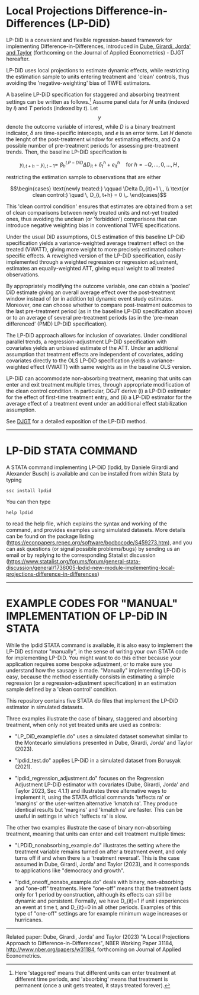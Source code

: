 # Local Projections Difference-in-Differences (LP-DiD)

LP-DiD is a convenient and flexible regression-based framework for implementing Difference-in-Differences, introduced in <a href="https://www.nber.org/papers/w31184" target="_blank" rel="noopener noreferrer">Dube, Girardi, Jorda' and Taylor</a> (forthcoming on the Journal of Applied Econometrics) - DJGT hereafter.

LP-DiD uses local projections to estimate dynamic effects, while restricting the estimation sample to units entering treatment and 'clean' controls, thus avoiding the 'negative-weighting' bias of TWFE estimators. 

A baseline LP-DiD specification for staggered and absorbing treatment settings can be written as follows.[^1] Assume panel data for $N$ units (indexed by $i$) and $T$ periods (indexed by $t$). Let $$y$$ denote the outcome variable of interest, while $D$ is a binary treatment indicator, $\delta$ are time-specific intercepts, and $e$ is an error term. Let $H$ denote the lenght of the post-treatment window for estimating effects, and $Q$ a possible number of pre-treatment periods for assessing pre-treatment trends. Then, the baseline LP-DiD specification is

```math
y_{i,t+h} - y_{i,t-1} 
 = \,\,\beta^{LP-DiD}_h \Delta D_{it} + \delta^h_t + e^h_{it} \quad \text{for } h = -Q, ..., 0, ..., H\,,
```

restricting the estimation sample to observations that are either
```math
\begin{cases}
\text{newly treated:} \qquad \Delta D_{it}=1 \,, \\
\text{or clean control:} \quad \, D_{i, t+h} = 0 \,.

\end{cases}
```

This 'clean control condition' ensures that estimates are obtained from a set of clean comparisons between newly treated units and not-yet treated ones, thus avoiding the unclean (or 'forbidden') comparisons that can introduce negative weighting bias in conventional TWFE specifications.

Under the usual DiD assumptions, OLS estimation of this baseline LP-DiD specification yields a variance-weighted average treatment effect on the treated (VWATT), giving more weight to more precisely estimated cohort-specific effects. A reweighed version of the LP-DiD specification, easily implemented through a weighted regression or regression adjustment, estimates an equally-weighted ATT, giving equal weight to all treated observations.  

By appropriately modifying the outcome variable, one can obtain a 'pooled' DiD estimate giving an overall average effect over the post-treatment window instead of (or in addition to) dynamic event study estimates. Moreover, one can choose whether to compare post-treatment outcomes to the last pre-treatment period (as in the baseline LP-DiD specification above) or to an average of several pre-treatment periods (as in the 'pre-mean differenced' (PMD) LP-DiD specification).

The LP-DiD approach allows for inclusion of covariates. Under conditional parallel trends, a regression-adjustment LP-DiD specification with covariates yields an unbiased estimate of the ATT. Under an additional assumption that treatment effects are independent of covariates, adding covariates directly to the OLS LP-DiD specification yields a variance-weighted effect (VWATT) with same weights as in the baseline OLS version.

LP-DiD can accommodate non-absorbing treatment, meaning that units can enter and exit treatment multiple times, through appropriate modification of the clean control condition. In particular, DGJT derive (i) a LP-DiD estimator for the effect of first-time treatment entry, and (ii) a LP-DiD estimator for the average effect of a treatment event under an additional effect stabilization assumption.

See <a href="https://www.nber.org/papers/w31184" target="_blank" rel="noopener noreferrer">DJGT</a> for a detailed exposition of the LP-DiD method.

[^1]: Here 'staggered' means that different units can enter treatment at different time periods, and 'absorbing' means that treatment is permanent (once a unit gets treated, it stays treated forever).

***

# LP-DiD STATA COMMAND

A STATA command implementing LP-DiD (lpdid, by Daniele Girardi and Alexander Busch) is available and can be installed from within Stata by typing 
```
ssc install lpdid 
```
You can then type 
```
help lpdid 
```
to read the help file, which explains the syntax and working of the command, and provides examples using simulated datasets. More details can be found on the package listing (https://econpapers.repec.org/software/bocbocode/S459273.htm), and you can ask questions (or signal possible problems/bugs) by sending us an email or by replying to the corresponding Statalist discussion (https://www.statalist.org/forums/forum/general-stata-discussion/general/1736005-lpdid-new-module-implementing-local-projections-difference-in-differences)

***

# EXAMPLE CODES FOR "MANUAL" IMPLEMENTATION OF LP-DiD IN STATA

While the lpdid STATA command is available, it is also easy to implement the LP-DiD estimator "manually", in the sense of writing your own STATA code for implementing LP-DiD. You might want to do this either because your application requires some bespoke adjustment, or to make sure you understand how the sausage is made. "Manually" implementing LP-DiD is easy, because the method essentially consists in estimating a simple regression (or a regression-adjustment specification) in an estimation sample defined by a 'clean control' condition.

This repository contains five STATA do files that implement the LP-DiD estimator in simulated datasets. 

Three examples illustrate the case of binary, staggered and absorbing treatment, when only not yet treated units are used as controls:

- "LP_DiD_examplefile.do" uses a simulated dataset somewhat similar to the Montecarlo simulations presented in Dube, Girardi, Jorda' and Taylor (2023). 

- "lpdid_test.do" applies LP-DiD in a simulated dataset from Borusyak (2021).

- "lpdid_regression_adjustment.do" focuses on the Regression Adjustment LP-DiD estimator with covariates (Dube, Girardi, Jorda' and Taylor 2023, Sec 4.1.1) and illustrates three alternative ways to implement it, using the STATA official commands 'teffects ra' or 'margins' or the user-written alternative 'kmatch ra'. They produce identical results but 'margins' and 'kmatch ra' are faster. This can be useful in settings in which 'teffects ra' is slow.

The other two examples illustrate the case of binary non-absorbing treatment, meaning that units can enter and exit treatment multiple times:

- "LPDiD_nonabsorbing_example.do" illustrates the setting where the treatment variable remains turned on after a treatment event, and only turns off if and when there is a 'treatment reversal'. This is the case assumed in Dube, Girardi, Jorda' and Taylor (2023), and it corresponds to applications like "democracy and growth".

- "lpdid_oneoff_nonabs_example.do" deals with binary, non-absorbing and "one-off" treatments. Here "one-off" means that the treatment lasts only for 1 period by construction, although its effects can still be dynamic and persistent. Formally, we have D_{it}=1 if unit i experiences an event at time t, and D_{it}=0 in all other periods. Examples of this type of "one-off" settings are for example minimum wage increases or hurricanes.

***

Related paper: 
Dube, Girardi, Jorda' and Taylor (2023) "A Local Projections Approach to Difference-in-Differences", NBER Working Paper 31184, http://www.nber.org/papers/w31184, forthcoming on Journal of Applied Econometrics.
